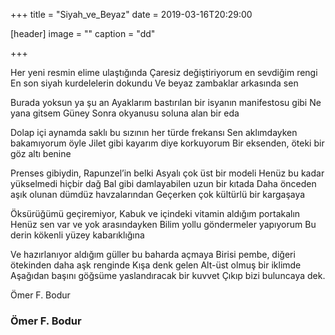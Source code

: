 +++
title = "Siyah_ve_Beyaz"
date = 2019-03-16T20:29:00


[header]
image = ""
caption = "dd"

+++

Her yeni resmin elime ulaştığında 
Çaresiz değiştiriyorum en sevdiğim rengi
En son siyah kurdelelerin dokundu
Ve beyaz zambaklar arkasında sen

Burada yoksun ya şu an
Ayaklarım bastırılan bir isyanın manifestosu gibi
Ne yana gitsem Güney
Sonra okyanusu soluna alan bir eda

Dolap içi aynamda saklı bu sızının her türde frekansı
Sen aklımdayken bakamıyorum öyle
Jilet gibi kayarım diye korkuyorum
Bir eksenden, öteki bir göz altı benine

Prenses gibiydin, Rapunzel’in belki Asyalı çok üst bir modeli
Henüz bu kadar yükselmedi hiçbir dağ
Bal gibi damlayabilen uzun bir kıtada
Daha önceden aşık olunan dümdüz havzalarından 
Geçerken çok kültürlü bir kargaşaya
 
Öksürüğümü geçiremiyor,
Kabuk ve içindeki vitamin aldığım portakalın 
Henüz sen var ve yok arasındayken
Bilim yollu göndermeler yapıyorum
Bu derin kökenli yüzey kabarıklığına

Ve hazırlanıyor aldığım güller bu baharda açmaya
Birisi pembe, diğeri ötekinden daha aşk renginde
Kışa denk gelen
Alt-üst olmuş bir iklimde
Aşağıdan başını göğsüme yaslandıracak bir kuvvet
Çıkıp bizi buluncaya dek.

Ömer F. Bodur

### Ömer F. Bodur